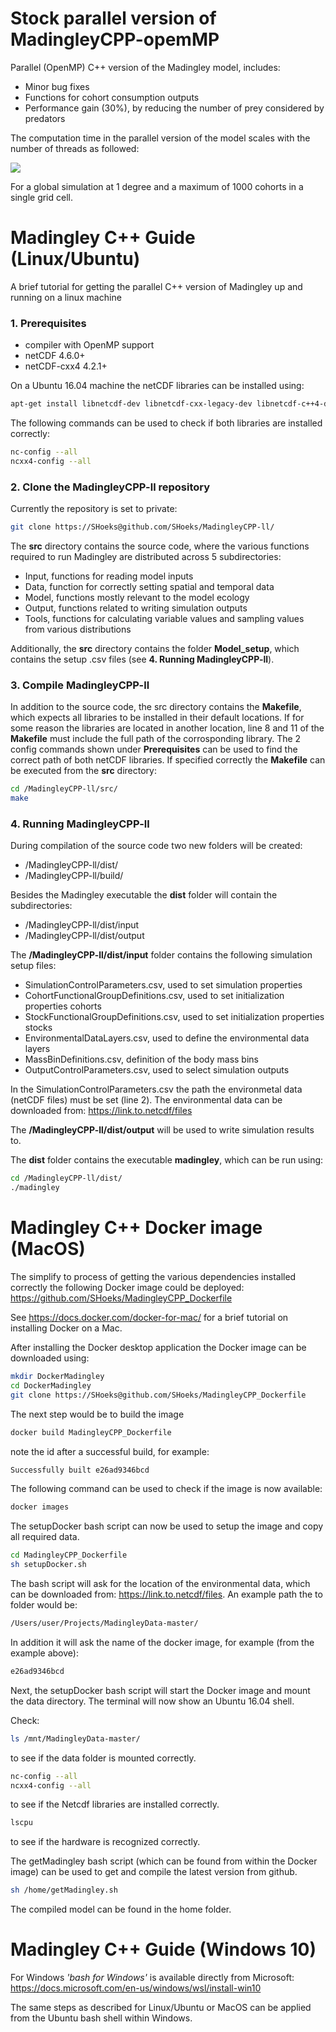 # Stock parallel version of MadingleyCPP-opemMP
Parallel (OpenMP) C++ version of the Madingley model, includes: 
- Minor bug fixes
- Functions for cohort consumption outputs
- Performance gain (30%), by reducing the number of prey considered by predators  

The computation time in the parallel version of the model scales with the number of threads as followed:

<img src="https://latex.codecogs.com/svg.latex?\Large&space;\frac{time(s)}{timestep}=1000*exp(-0.032*N_{threads})"/>

For a global simulation at 1 degree and a maximum of 1000 cohorts in a single grid cell.

# Madingley C++ Guide (Linux/Ubuntu) 
A brief tutorial for getting the parallel C++ version of Madingley up and running on a linux machine
### 1. Prerequisites
- compiler with OpenMP support
- netCDF 4.6.0+
- netCDF-cxx4 4.2.1+

On a Ubuntu 16.04 machine the netCDF libraries can be installed using:
```bash
apt-get install libnetcdf-dev libnetcdf-cxx-legacy-dev libnetcdf-c++4-dev
```
The following commands can be used to check if both libraries are installed correctly:
```bash
nc-config --all
ncxx4-config --all
```
### 2. Clone the MadingleyCPP-ll repository
Currently the repository is set to private:
```bash
git clone https://SHoeks@github.com/SHoeks/MadingleyCPP-ll/ 
```
The **src** directory contains the source code, where the various functions required to run Madingley are distributed across 5 subdirectories: 
- Input, functions for reading model inputs
- Data, function for correctly setting spatial and temporal data
- Model, functions mostly relevant to the model ecology 
- Output, functions related to writing simulation outputs 
- Tools, functions for calculating variable values and sampling values from various distributions

Additionally, the **src** directory contains the folder **Model_setup**, which contains the setup .csv files (see **4. Running MadingleyCPP-ll**).  

### 3. Compile MadingleyCPP-ll
In addition to the source code, the src directory contains the **Makefile**, which expects all libraries to be installed in their default locations. If for some reason the libraries are located in another location, line 8 and 11 of the **Makefile** must include the full path of the corrosponding library. The 2 config commands shown under **Prerequisites** can be used to find the correct path of both netCDF libraries. If specified correctly the **Makefile** can be executed from the **src** directory: 
```bash
cd /MadingleyCPP-ll/src/
make
```

### 4. Running MadingleyCPP-ll
During compilation of the source code two new folders will be created: 
- /MadingleyCPP-ll/dist/
- /MadingleyCPP-ll/build/

Besides the Madingley executable the **dist** folder will contain the subdirectories:
- /MadingleyCPP-ll/dist/input
- /MadingleyCPP-ll/dist/output 

The **/MadingleyCPP-ll/dist/input** folder contains the following simulation setup files:
- SimulationControlParameters.csv, used to set simulation properties
- CohortFunctionalGroupDefinitions.csv, used to set initialization properties cohorts
- StockFunctionalGroupDefinitions.csv, used to set initialization properties stocks
- EnvironmentalDataLayers.csv, used to define the environmental data layers 
- MassBinDefinitions.csv, definition of the body mass bins
- OutputControlParameters.csv, used to select simulation outputs

In the SimulationControlParameters.csv the path the environmetal data (netCDF files) must be set (line 2). The environmental data can be downloaded from: https://link.to.netcdf/files


The **/MadingleyCPP-ll/dist/output** will be used to write simulation results to.

The **dist** folder contains the executable **madingley**, which can be run using:
```bash
cd /MadingleyCPP-ll/dist/
./madingley
```

# Madingley C++ Docker image (MacOS)
The simplify to process of getting the various dependencies installed correctly the following Docker image could be deployed: https://github.com/SHoeks/MadingleyCPP_Dockerfile

See https://docs.docker.com/docker-for-mac/ for a brief tutorial on installing Docker on a Mac.

After installing the Docker desktop application the Docker image can be downloaded using:
```bash
mkdir DockerMadingley
cd DockerMadingley
git clone https://SHoeks@github.com/SHoeks/MadingleyCPP_Dockerfile
```
The next step would be to build the image
```bash
docker build MadingleyCPP_Dockerfile
```
note the id after a successful build, for example: 
```bash
Successfully built e26ad9346bcd
```
The following command can be used to check if the image is now available:
```bash
docker images
```
The setupDocker bash script can now be used to setup the image and copy all required data. 
```bash
cd MadingleyCPP_Dockerfile
sh setupDocker.sh
```
The bash script will ask for the location of the environmental data, which can be downloaded from: https://link.to.netcdf/files. An example path the to folder would be:
```bash
/Users/user/Projects/MadingleyData-master/
```
In addition it will ask the name of the docker image, for example (from the example above):
```bash
e26ad9346bcd
```
Next, the setupDocker bash script will start the Docker image and mount the data directory. The terminal will now show an Ubuntu 16.04 shell. 

Check:
```bash
ls /mnt/MadingleyData-master/
```
to see if the data folder is mounted correctly.
```bash
nc-config --all
ncxx4-config --all
```
to see if the Netcdf libraries are installed correctly.
```bash
lscpu
```
to see if the hardware is recognized correctly.

The getMadingley bash script (which can be found from within the Docker image) can be used to get and compile the latest version from github. 
```bash
sh /home/getMadingley.sh
```
The compiled model can be found in the home folder.

# Madingley C++ Guide (Windows 10)
For Windows *'bash for Windows'* is available directly from Microsoft: https://docs.microsoft.com/en-us/windows/wsl/install-win10

The same steps as described for Linux/Ubuntu or MacOS can be applied from the Ubuntu bash shell within Windows.
